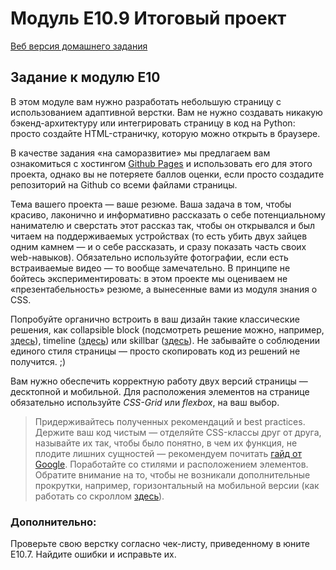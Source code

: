 # Модуль E10.9 Итоговый проект

[Веб версия домашнего задания](https://skripkalisa.github.io/SF_PythonFS_Frontend/E10/index.html)

## Задание к модулю E10

В этом модуле вам нужно разработать небольшую страницу с использованием адаптивной верстки. Вам не нужно создавать никакую бэкенд-архитектуру или интегрировать страницу в код на Python: просто создайте HTML-страничку, которую можно открыть в браузере.

В качестве задания «на саморазвитие» мы предлагаем вам ознакомиться с хостингом [Github Pages](https://pages.github.com/) и использовать его для этого проекта, однако вы не потеряете баллов оценки, если просто создадите репозиторий на Github со всеми файлами страницы.

Тема вашего проекта — ваше резюме. Ваша задача в том, чтобы красиво, лаконично и информативно рассказать о себе потенциальному нанимателю и сверстать этот рассказ так, чтобы он открывался и был читаем на поддерживаемых устройствах (то есть убить двух зайцев одним камнем — и о себе рассказать, и сразу показать часть своих web-навыков). Обязательно используйте фотографии, если есть встраиваемые видео — то вообще замечательно. В принципе не бойтесь экспериментировать: в этом проекте мы оцениваем не «презентабельность» резюме, а вынесенные вами из модуля знания о CSS.

Попробуйте органично встроить в ваш дизайн такие классические решения, как collapsible block (подсмотреть решение можно, например, [здесь](https://www.w3schools.com/howto/howto_js_collapsible.asp)), timeline ([здесь](https://www.w3schools.com/howto/howto_css_timeline.asp)) или skillbar ([здесь](https://www.w3schools.com/howto/howto_css_skill_bar.asp)). Не забывайте о соблюдении единого стиля страницы — просто скопировать код из решений не получится. ;)

Вам нужно обеспечить корректную работу двух версий страницы — десктопной и мобильной. Для расположения элементов на странице обязательно используйте _CSS-Grid_ или _flexbox_, на ваш выбор.

> Придерживайтесь полученных рекомендаций и best practices.
> Держите ваш код чистым — отделяйте CSS-классы друг от друга, называйте их так, чтобы было понятно, в чем их функция, не плодите лишних сущностей — рекомендуем почитать [гайд от Google](https://google.github.io/styleguide/htmlcssguide.html#CSS).
> Поработайте со стилями и расположением элементов. Обратите внимание на то, чтобы не возникали дополнительные прокрутки, например, горизонтальный на мобильной версии (как работать со скроллом [здесь](https://developer.mozilla.org/ru/docs/Web/CSS/overflow)).

### Дополнительно:

Проверьте свою верстку согласно чек-листу, приведенному в юните E10.7. Найдите ошибки и исправьте их.
